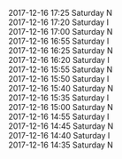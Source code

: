 2017-12-16 17:25 Saturday  N  
2017-12-16 17:20 Saturday  I  
2017-12-16 17:00 Saturday  N  
2017-12-16 16:55 Saturday  I  
2017-12-16 16:25 Saturday  N  
2017-12-16 16:20 Saturday  I  
2017-12-16 15:55 Saturday  N  
2017-12-16 15:50 Saturday  I  
2017-12-16 15:40 Saturday  N  
2017-12-16 15:35 Saturday  I  
2017-12-16 15:00 Saturday  N  
2017-12-16 14:55 Saturday  I  
2017-12-16 14:45 Saturday  N  
2017-12-16 14:40 Saturday  I  
2017-12-16 14:35 Saturday  N  
